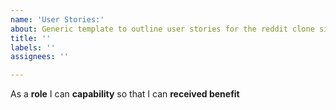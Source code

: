 ```yaml
---
name: 'User Stories:'
about: Generic template to outline user stories for the reddit clone site
title: ''
labels: ''
assignees: ''

---
```


As a **role** I can **capability** so that I can **received benefit**
